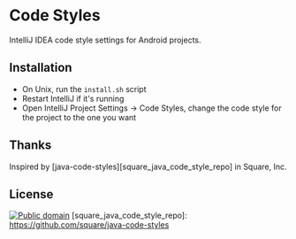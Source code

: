 Code Styles
================

IntelliJ IDEA code style settings for Android projects.


Installation
------------

 * On Unix, run the `install.sh` script
 * Restart IntelliJ if it's running
 * Open IntelliJ Project Settings -> Code Styles, change the code style for the
   project to the one you want


## Thanks

Inspired by [java-code-styles][square_java_code_style_repo] in Square, Inc.

License
-------
[![Public domain](https://licensebuttons.net/p/zero/1.0/88x31.png)](https://creativecommons.org/publicdomain/zero/1.0/legalcode)
[square_java_code_style_repo]: https://github.com/square/java-code-styles
